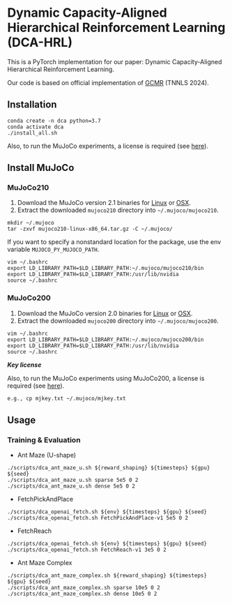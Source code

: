 # Dynamic Capacity-Aligned Hierarchical Reinforcement Learning (DCA-HRL)
This is a PyTorch implementation for our paper: Dynamic Capacity-Aligned Hierarchical Reinforcement Learning.

Our code is based on official implementation of [GCMR](https://github.com/HaoranWang-TJ/GCMR_ACLG_official) (TNNLS 2024).

## Installation
```
conda create -n dca python=3.7
conda activate dca
./install_all.sh
```

Also, to run the MuJoCo experiments, a license is required (see [here](https://www.roboti.us/license.html)).

## Install MuJoCo
### MuJoCo210
1. Download the MuJoCo version 2.1 binaries for
   [Linux](https://mujoco.org/download/mujoco210-linux-x86_64.tar.gz) or
   [OSX](https://mujoco.org/download/mujoco210-macos-x86_64.tar.gz).
2. Extract the downloaded `mujoco210` directory into `~/.mujoco/mujoco210`.
```
mkdir ~/.mujoco
tar -zxvf mujoco210-linux-x86_64.tar.gz -C ~/.mujoco/
```

If you want to specify a nonstandard location for the package,
use the env variable `MUJOCO_PY_MUJOCO_PATH`.
```
vim ~/.bashrc
export LD_LIBRARY_PATH=$LD_LIBRARY_PATH:~/.mujoco/mujoco210/bin
export LD_LIBRARY_PATH=$LD_LIBRARY_PATH:/usr/lib/nvidia
source ~/.bashrc
```

### MuJoCo200
1. Download the MuJoCo version 2.0 binaries for
   [Linux](https://www.roboti.us/download/mujoco200_linux.zip) or
   [OSX](https://www.roboti.us/download/mujoco200_macos.zip).
2. Extract the downloaded `mujoco200` directory into `~/.mujoco/mujoco200`.

```
vim ~/.bashrc
export LD_LIBRARY_PATH=$LD_LIBRARY_PATH:~/.mujoco/mujoco200/bin
export LD_LIBRARY_PATH=$LD_LIBRARY_PATH:/usr/lib/nvidia
source ~/.bashrc
```

***Key license***

Also, to run the MuJoCo experiments using MuJoCo200, a license is required (see [here](https://www.roboti.us/license.html)).
```bash
e.g., cp mjkey.txt ~/.mujoco/mjkey.txt
```

## Usage
### Training & Evaluation

- Ant Maze (U-shape)
```
./scripts/dca_ant_maze_u.sh ${reward_shaping} ${timesteps} ${gpu} ${seed}
./scripts/dca_ant_maze_u.sh sparse 5e5 0 2
./scripts/dca_ant_maze_u.sh dense 5e5 0 2
```

- FetchPickAndPlace
```
./scripts/dca_openai_fetch.sh ${env} ${timesteps} ${gpu} ${seed}
./scripts/dca_openai_fetch.sh FetchPickAndPlace-v1 5e5 0 2
```

- FetchReach
```
./scripts/dca_openai_fetch.sh ${env} ${timesteps} ${gpu} ${seed}
./scripts/dca_openai_fetch.sh FetchReach-v1 3e5 0 2
```

- Ant Maze Complex
```
./scripts/dca_ant_maze_complex.sh ${reward_shaping} ${timesteps} ${gpu} ${seed}
./scripts/dca_ant_maze_complex.sh sparse 10e5 0 2
./scripts/dca_ant_maze_complex.sh dense 10e5 0 2
```
